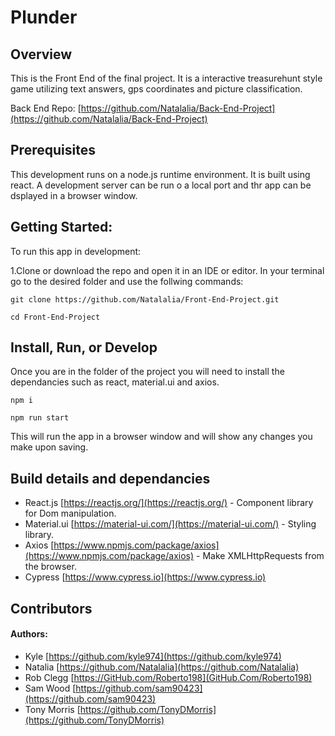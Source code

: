 # Plunder

## Overview

This is the Front End of the final project. It is a interactive treasurehunt style game utilizing text answers, gps coordinates and picture classification.

Back End Repo: [https://github.com/Natalalia/Back-End-Project](https://github.com/Natalalia/Back-End-Project)

## Prerequisites

This development runs on a node.js runtime environment. It is built using react. A development server can be run o a local port and thr app can be dsplayed in a browser window.

## Getting Started:

To run this app in development:

1.Clone or download the repo and open it in an IDE or editor. In your terminal go to the desired folder and use the follwing commands:

```
git clone https://github.com/Natalalia/Front-End-Project.git

cd Front-End-Project

```

## Install, Run, or Develop

Once you are in the folder of the project you will need to install the dependancies such as react, material.ui and axios.

```
npm i

npm run start
```

This will run the app in a browser window and will show any changes you make upon saving.

## Build details and dependancies

- React.js [https://reactjs.org/](https://reactjs.org/) - Component library for Dom manipulation.
- Material.ui [https://material-ui.com/](https://material-ui.com/) - Styling library.
- Axios [https://www.npmjs.com/package/axios](https://www.npmjs.com/package/axios) - Make XMLHttpRequests from the browser.
- Cypress [https://www.cypress.io](https://www.cypress.io)

## Contributors

#### Authors:

- Kyle [https://github.com/kyle974](https://github.com/kyle974)
- Natalia [https://github.com/Natalalia](https://github.com/Natalalia)
- Rob Clegg [https://GitHub.com/Roberto198](GitHub.Com/Roberto198)
- Sam Wood [https://github.com/sam90423](https://github.com/sam90423)
- Tony Morris [https://github.com/TonyDMorris](https://github.com/TonyDMorris)
